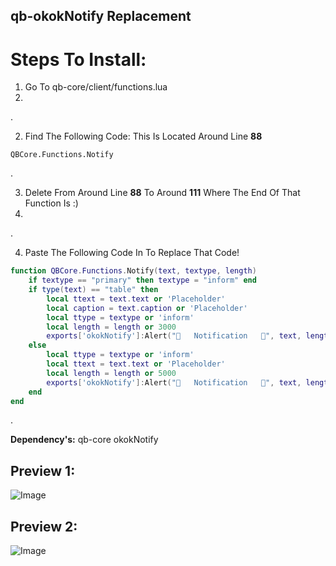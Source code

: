 ## qb-okokNotify Replacement 

# Steps To Install:


1. Go To qb-core/client/functions.lua
2. 
.


2. Find The Following Code:  This Is Located Around Line **88**

``QBCore.Functions.Notify``

.


3. Delete From Around Line **88** To Around **111** Where The End Of That Function Is :)
4. 
.


4. Paste The Following Code In To Replace That Code!

```lua
function QBCore.Functions.Notify(text, textype, length)
    if textype == "primary" then textype = "inform" end
    if type(text) == "table" then
        local ttext = text.text or 'Placeholder'
        local caption = text.caption or 'Placeholder'
        local ttype = textype or 'inform'
        local length = length or 3000
        exports['okokNotify']:Alert("🔔   Notification   🔔", text, length, "info")
    else
        local ttype = textype or 'inform'
        local ttext = text.text or 'Placeholder'
        local length = length or 5000
        exports['okokNotify']:Alert("🔔   Notification   🔔", text, length, "info")
    end
end
```

.

**Dependency's:**
qb-core
okokNotify


## Preview 1:

![Image](https://capy-cdn.xyz/cx4EIsugilYG.png)



## Preview 2:

![Image](https://capy-cdn.xyz/1QqLDwdQKY3n.png)
